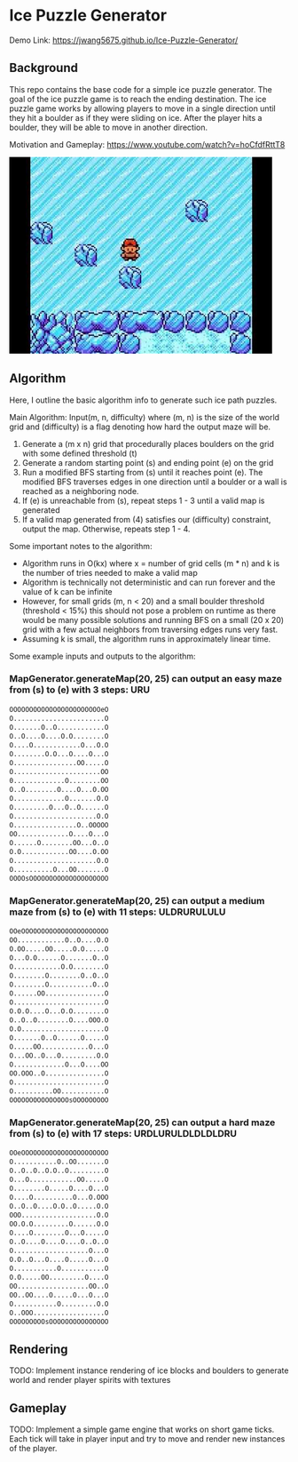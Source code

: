 # Ice Puzzle Generator

Demo Link: https://jwang5675.github.io/Ice-Puzzle-Generator/

## Background

This repo contains the base code for a simple ice puzzle generator. The goal of the ice puzzle game is to reach the ending destination. The ice puzzle game works by allowing players to move in a single direction until they hit a boulder as if they were sliding on ice. After the player hits a boulder, they will be able to move in another direction. 

Motivation and Gameplay: https://www.youtube.com/watch?v=hoCfdfRttT8

[![](img/motivation.png)](https://www.youtube.com/watch?v=hoCfdfRttT8)

## Algorithm

Here, I outline the basic algorithm info to generate such ice path puzzles.

Main Algorithm: Input(m, n, difficulty) where (m, n) is the size of the world grid and (difficulty) is a flag denoting how hard the output maze will be.
1. Generate a (m x n) grid that procedurally places boulders on the grid with some defined threshold (t)
2. Generate a random starting point (s) and ending point (e) on the grid
3. Run a modified BFS starting from (s) until it reaches point (e). The modified BFS traverses edges in one direction until a boulder or a wall is reached as a neighboring node.
4. If (e) is unreachable from (s), repeat steps 1 - 3 until a valid map is generated
5. If a valid map generated from (4) satisfies our (difficulty) constraint, output the map. Otherwise, repeats step 1 - 4.

Some important notes to the algorithm: 

- Algorithm runs in O(kx) where x = number of grid cells (m * n) and k is the number of tries needed to make a valid map
- Algorithm is technically not deterministic and can run forever and the value of k can be infinite
- However, for small grids (m, n < 20) and a small boulder threshold (threshold < 15%) this should not pose a problem on runtime as there would be many possible solutions and running BFS on a small (20 x 20) grid with a few actual neighbors from traversing edges runs very fast.
- Assuming k is small, the algorithm runs in approximately linear time.

Some example inputs and outputs to the algorithm:

### MapGenerator.generateMap(20, 25) can output an easy maze from (s) to (e) with 3 steps: URU

    OOOOOOOOOOOOOOOOOOOOOOOeO  
    O.......................O  
    O.......O..O............O  
    O..O....O....O.O........O  
    O....O............O...O.O  
    O........O.O...O....O...O  
    O................OO.....O  
    O......................OO  
    0.............O........OO  
    O..O........O....O...O.OO  
    O.............O.......O.O  
    O.........O...O..O......O  
    O.....................O.O  
    O................O..OOOOO  
    OO.............O....O...O  
    O......O........OO...O..O  
    O.O............OO....O.OO  
    O.....................O.O  
    O..........O...OO.......O  
    OOOOsOOOOOOOOOOOOOOOOOOOO  

### MapGenerator.generateMap(20, 25) can output a medium maze from (s) to (e) with 11 steps: ULDRURULULU

    OOeOOOOOOOOOOOOOOOOOOOOOO  
    OO............O..O....O.O  
    O.OO.....OO.....O.O.....O  
    O...O.O......O.......O..O  
    O............O.O........O  
    O........O........O..O..O  
    O........O...........O..O  
    O......OO...............O  
    O.......................O  
    O.O.O....O...O.O........O  
    O..O..O........O....OOO.O  
    O.O.....................O  
    O.......O..O......O.....O  
    O.....OO............O...O  
    O...OO..O...O.........O.O  
    O.............O...O....OO  
    OO.OOO..O...............O  
    O.......................O  
    O..........OO...........O  
    OOOOOOOOOOOOOOOsOOOOOOOOO  

### MapGenerator.generateMap(20, 25) can output a hard maze from (s) to (e) with 17 steps: URDLURULDLDLDLDRU

    OOeOOOOOOOOOOOOOOOOOOOOOO  
    O...........O..OO.......O  
    O..O..O..O.O..O.........O  
    O...O............OO.....O  
    O........O.....O....O...O  
    O....O..........O...O.OOO  
    O..O..O....O.O..O.....O.O  
    OOO...................O.O  
    OO.O.O.........O......O.O  
    O....O........O...O.....O  
    O..O....O....O....O..O..O  
    O...................O...O  
    O.O..O...O....O.....O...O  
    O...........O...........O  
    O.O.....OO.........O....O  
    OO..................OO..O  
    OO..OO....O.....O...O...O  
    O...........O.........O.O  
    O..OOO..................O  
    OOOOOOOOOsOOOOOOOOOOOOOOO  

## Rendering 

TODO: Implement instance rendering of ice blocks and boulders to generate world and render player spirits with textures

## Gameplay

TODO: Implement a simple game engine that works on short game ticks. Each tick will take in player input and try to move and render new instances of the player.
